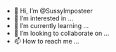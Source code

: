 - 👋 Hi, I’m @SussyImposteer
- 👀 I’m interested in ...
- 🌱 I’m currently learning ...
- 💞️ I’m looking to collaborate on ...
- 📫 How to reach me ...

<!---
SussyImposteer/SussyImposteer is a ✨ special ✨ repository because its `README.md` (this file) appears on your GitHub profile.
You can click the Preview link to take a look at your changes.
--->

